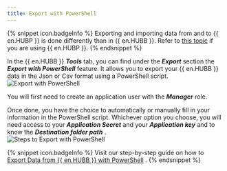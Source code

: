 ```yaml
---
title: Export with PowerShell
---
```

{% snippet icon.badgeInfo %} 
Exporting and importing data from and to {{ en.HUBP }} is done differently than in {{ en.HUBB }}. Refer to [this topic](/kb/hub-business/how-to-articles/import-export-data-hub-personal/) if you are using {{ en.HUBP }}. 
{% endsnippet %}
 
In the {{ en.HUBB }} ***Tools*** tab, you can find under the ***Export*** section the ***Export with PowerShell*** feature. It allows you to export your {{ en.HUBB }} data in the Json or Csv format using a PowerShell script.  
![Export with PowerShell](https://webdevolutions.azureedge.net/docs/en/hub/Hub2077.png) 

You will first need to create an application user with the ***Manager*** role.  

Once done, you have the choice to automatically or manually fill in your information in the PowerShell script. Whichever option you choose, you will need access to your ***Application Secret*** and your ***Application key*** and to know the ***Destination folder path*** .  
![Steps to Export with PowerShell](https://webdevolutions.azureedge.net/docs/en/hub/Hub2078.png) 

{% snippet icon.badgeInfo %} 
Visit our step-by-step guide on how to [Export Data from {{ en.HUBB }} with PowerShell](/kb/hub-business/how-to-articles/export-data-hub-business-powershell/) . 
{% endsnippet %}
 

